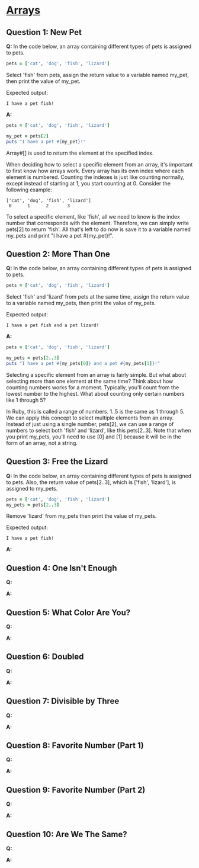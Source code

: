 # [Arrays](https://launchschool.com/exercise_sets/43b48b60)

## Question 1: New Pet

**Q:** In the code below, an array containing different types of pets is assigned to pets.

```ruby
pets = ['cat', 'dog', 'fish', 'lizard']
```

Select 'fish' from pets, assign the return value to a variable named my_pet, then print the value of my_pet.

Expected output:

```
I have a pet fish!
```

**A:**

```ruby
pets = ['cat', 'dog', 'fish', 'lizard']

my_pet = pets[2]
puts "I have a pet #{my_pet}!"
```

Array#[] is used to return the element at the specified index.

When deciding how to select a specific element from an array, it's important to first know how arrays work. Every array has its own index where each element is numbered. Counting the indexes is just like counting normally, except instead of starting at 1, you start counting at 0. Consider the following example:

```
['cat', 'dog', 'fish', 'lizard']
 0      1      2       3
```

To select a specific element, like 'fish', all we need to know is the index number that corresponds with the element. Therefore, we can simply write pets[2] to return 'fish'. All that's left to do now is save it to a variable named my_pets and print "I have a pet #{my_pet}!".

## Question 2: More Than One

**Q:** In the code below, an array containing different types of pets is assigned to pets.

```ruby
pets = ['cat', 'dog', 'fish', 'lizard']
```

Select 'fish' and 'lizard' from pets at the same time, assign the return value to a variable named my_pets, then print the value of my_pets.

Expected output:

```
I have a pet fish and a pet lizard!
```

**A:**

```ruby
pets = ['cat', 'dog', 'fish', 'lizard']

my_pets = pets[2..3]
puts "I have a pet #{my_pets[0]} and a pet #{my_pets[1]}!"
```

Selecting a specific element from an array is fairly simple. But what about selecting more than one element at the same time? Think about how counting numbers works for a moment. Typically, you'll count from the lowest number to the highest. What about counting only certain numbers like 1 through 5?

In Ruby, this is called a range of numbers. 1..5 is the same as 1 through 5. We can apply this concept to select multiple elements from an array. Instead of just using a single number, pets[2], we can use a range of numbers to select both 'fish' and 'lizard', like this pets[2..3]. Note that when you print my_pets, you'll need to use [0] and [1] because it will be in the form of an array, not a string.

## Question 3: Free the Lizard

**Q:** In the code below, an array containing different types of pets is assigned to pets. Also, the return value of pets[2..3], which is ['fish', 'lizard'], is assigned to my_pets.

```ruby
pets = ['cat', 'dog', 'fish', 'lizard']
my_pets = pets[2..3]
```

Remove 'lizard' from my_pets then print the value of my_pets.

Expected output:

```
I have a pet fish!
```

**A:**




## Question 4: One Isn't Enough

**Q:**

**A:**


## Question 5: What Color Are You?

**Q:**

**A:**


## Question 6: Doubled

**Q:**

**A:**

## Question 7: Divisible by Three

**Q:**

**A:**


## Question 8: Favorite Number (Part 1)

**Q:**

**A:**

## Question 9: Favorite Number (Part 2)

**Q:**

**A:**


## Question 10: Are We The Same?

**Q:**

**A:**
